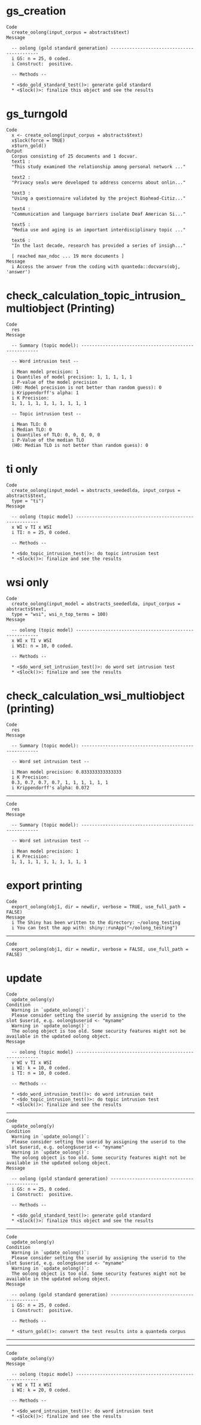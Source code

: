 # gs_creation

    Code
      create_oolong(input_corpus = abstracts$text)
    Message
      
      -- oolong (gold standard generation) -------------------------------------------
      i GS: n = 25, 0 coded.
      i Construct:  positive.
      
      -- Methods --
      
      * <$do_gold_standard_test()>: generate gold standard
      * <$lock()>: finalize this object and see the results

# gs_turngold

    Code
      x <- create_oolong(input_corpus = abstracts$text)
      x$lock(force = TRUE)
      x$turn_gold()
    Output
      Corpus consisting of 25 documents and 1 docvar.
      text1 :
      "This study examined the relationship among personal network ..."
      
      text2 :
      "Privacy seals were developed to address concerns about onlin..."
      
      text3 :
      "Using a questionnaire validated by the project Biohead-Citiz..."
      
      text4 :
      "Communication and language barriers isolate Deaf American Si..."
      
      text5 :
      "Media use and aging is an important interdisciplinary topic ..."
      
      text6 :
      "In the last decade, research has provided a series of insigh..."
      
      [ reached max_ndoc ... 19 more documents ]
    Message
      i Access the answer from the coding with quanteda::docvars(obj, 'answer')

# check_calculation_topic_intrusion_multiobject (Printing)

    Code
      res
    Message
      
      -- Summary (topic model): ------------------------------------------------------
      
      -- Word intrusion test --
      
      i Mean model precision: 1
      i Quantiles of model precision: 1, 1, 1, 1, 1
      i P-value of the model precision
      (H0: Model precision is not better than random guess): 0
      i Krippendorff's alpha: 1
      i K Precision:
      1, 1, 1, 1, 1, 1, 1, 1, 1, 1
      
      -- Topic intrusion test --
      
      i Mean TLO: 0
      i Median TLO: 0
      i Quantiles of TLO: 0, 0, 0, 0, 0
      i P-Value of the median TLO 
      (H0: Median TLO is not better than random guess): 0

# ti only

    Code
      create_oolong(input_model = abstracts_seededlda, input_corpus = abstracts$text,
      type = "ti")
    Message
      
      -- oolong (topic model) --------------------------------------------------------
      x WI v TI x WSI
      i TI: n = 25, 0 coded.
      
      -- Methods --
      
      * <$do_topic_intrusion_test()>: do topic intrusion test
      * <$lock()>: finalize and see the results

# wsi only

    Code
      create_oolong(input_model = abstracts_seededlda, input_corpus = abstracts$text,
      type = "wsi", wsi_n_top_terms = 100)
    Message
      
      -- oolong (topic model) --------------------------------------------------------
      x WI x TI v WSI
      i WSI: n = 10, 0 coded.
      
      -- Methods --
      
      * <$do_word_set_intrusion_test()>: do word set intrusion test
      * <$lock()>: finalize and see the results

# check_calculation_wsi_multiobject (printing)

    Code
      res
    Message
      
      -- Summary (topic model): ------------------------------------------------------
      
      -- Word set intrusion test --
      
      i Mean model precision: 0.833333333333333
      i K Precision:
      0.3, 0.7, 0.7, 0.7, 1, 1, 1, 1, 1, 1
      i Krippendorff's alpha: 0.072

---

    Code
      res
    Message
      
      -- Summary (topic model): ------------------------------------------------------
      
      -- Word set intrusion test --
      
      i Mean model precision: 1
      i K Precision:
      1, 1, 1, 1, 1, 1, 1, 1, 1, 1

# export printing

    Code
      export_oolong(obj1, dir = newdir, verbose = TRUE, use_full_path = FALSE)
    Message
      i The Shiny has been written to the directory: ~/oolong_testing
      i You can test the app with: shiny::runApp("~/oolong_testing")

---

    Code
      export_oolong(obj1, dir = newdir, verbose = FALSE, use_full_path = FALSE)

# update

    Code
      update_oolong(y)
    Condition
      Warning in `update_oolong()`:
      Please consider setting the userid by assigning the userid to the slot $userid, e.g. oolong$userid <- "myname"
      Warning in `update_oolong()`:
      The oolong object is too old. Some security features might not be available in the updated oolong object.
    Message
      
      -- oolong (topic model) --------------------------------------------------------
      v WI v TI x WSI
      i WI: k = 10, 0 coded.
      i TI: n = 10, 0 coded.
      
      -- Methods --
      
      * <$do_word_intrusion_test()>: do word intrusion test
      * <$do_topic_intrusion_test()>: do topic intrusion test
      * <$lock()>: finalize and see the results

---

    Code
      update_oolong(y)
    Condition
      Warning in `update_oolong()`:
      Please consider setting the userid by assigning the userid to the slot $userid, e.g. oolong$userid <- "myname"
      Warning in `update_oolong()`:
      The oolong object is too old. Some security features might not be available in the updated oolong object.
    Message
      
      -- oolong (gold standard generation) -------------------------------------------
      i GS: n = 25, 0 coded.
      i Construct:  positive.
      
      -- Methods --
      
      * <$do_gold_standard_test()>: generate gold standard
      * <$lock()>: finalize this object and see the results

---

    Code
      update_oolong(y)
    Condition
      Warning in `update_oolong()`:
      Please consider setting the userid by assigning the userid to the slot $userid, e.g. oolong$userid <- "myname"
      Warning in `update_oolong()`:
      The oolong object is too old. Some security features might not be available in the updated oolong object.
    Message
      
      -- oolong (gold standard generation) -------------------------------------------
      i GS: n = 25, 0 coded.
      i Construct:  positive.
      
      -- Methods --
      
      * <$turn_gold()>: convert the test results into a quanteda corpus

---

    

---

    Code
      update_oolong(y)
    Message
      
      -- oolong (topic model) --------------------------------------------------------
      v WI x TI x WSI
      i WI: k = 20, 0 coded.
      
      -- Methods --
      
      * <$do_word_intrusion_test()>: do word intrusion test
      * <$lock()>: finalize and see the results

